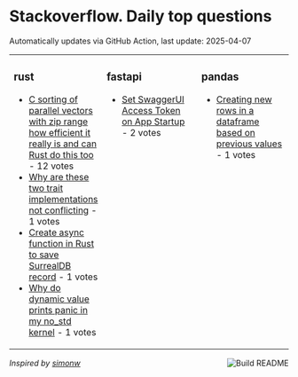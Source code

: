 # Stackoverflow. Daily top questions 

Automatically updates via GitHub Action, last update: <!-- date starts -->2025-04-07<!-- date ends -->


<table><tr><td valign="top" width="33%">

### rust
<!-- rust starts -->
* [C sorting of parallel vectors with zip range how efficient it really is and can Rust do this too](https://stackoverflow.com/questions/79558046/c-sorting-of-parallel-vectors-with-zip-range-how-efficient-it-really-is-and-c) - 12 votes
* [Why are these two trait implementations not conflicting](https://stackoverflow.com/questions/79560766/why-are-these-two-trait-implementations-not-conflicting) - 1 votes
* [Create async function in Rust to save SurrealDB record](https://stackoverflow.com/questions/79558371/create-async-function-in-rust-to-save-surrealdb-record) - 1 votes
* [Why do dynamic value prints panic in my no_std kernel](https://stackoverflow.com/questions/79558296/why-do-dynamic-value-prints-panic-in-my-no-std-kernel) - 1 votes
<!-- rust ends -->
</td><td valign="top" width="34%">


### fastapi
<!-- fastapi starts -->
* [Set SwaggerUI Access Token on App Startup](https://stackoverflow.com/questions/79558863/set-swaggerui-access-token-on-app-startup) - 2 votes
<!-- fastapi ends -->
</td><td valign="top" width="34%">


### pandas
<!-- pandas starts -->
* [Creating new rows in a dataframe based on previous values](https://stackoverflow.com/questions/79560135/creating-new-rows-in-a-dataframe-based-on-previous-values) - 1 votes
<!-- pandas ends -->
</td></tr></table>

<a href="https://github.com/hp0404/hp0404/actions"><img src="https://github.com/hp0404/hp0404/workflows/Build%20README/badge.svg" align="right" alt="Build README"></a> <p>*Inspired by  [simonw](https://github.com/simonw/simonw)*</p>
